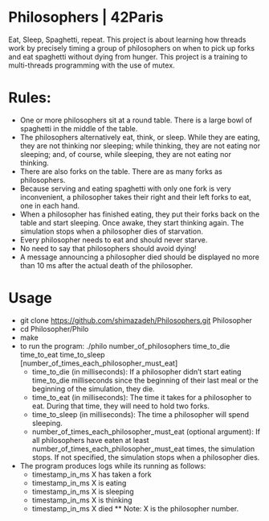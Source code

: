 # Philosophers | 42Paris
Eat, Sleep, Spaghetti, repeat. This project is about learning how threads work by precisely timing a group of philosophers on when to pick up forks and eat spaghetti without dying from hunger.
This project is a training to multi-threads programming with the use of mutex. 

# Rules:
- One or more philosophers sit at a round table. There is a large bowl of spaghetti in the middle of the table.
- The philosophers alternatively eat, think, or sleep. While they are eating, they are not thinking nor sleeping; while thinking, they are not eating nor sleeping;
and, of course, while sleeping, they are not eating nor thinking.
- There are also forks on the table. There are as many forks as philosophers.
- Because serving and eating spaghetti with only one fork is very inconvenient, a philosopher takes their right and their left forks to eat, one in each hand.
- When a philosopher has finished eating, they put their forks back on the table and start sleeping. Once awake, they start thinking again. The simulation stops when a philosopher dies of starvation.
- Every philosopher needs to eat and should never starve.
- No need to say that philosophers should avoid dying!
- A message announcing a philosopher died should be displayed no more than 10 ms after the actual death of the philosopher.
  
# Usage
- git clone https://github.com/shimazadeh/Philosophers.git Philosopher
- cd Philosopher/Philo
- make
- to run the program: ./philo number_of_philosophers time_to_die time_to_eat time_to_sleep [number_of_times_each_philosopher_must_eat]
  - time_to_die (in milliseconds): If a philosopher didn’t start eating time_to_die milliseconds since the beginning of their last meal or the beginning of the simulation, they die.
  - time_to_eat (in milliseconds): The time it takes for a philosopher to eat. During that time, they will need to hold two forks.
  - time_to_sleep (in milliseconds): The time a philosopher will spend sleeping.
  - number_of_times_each_philosopher_must_eat (optional argument): If all philosophers have eaten at least number_of_times_each_philosopher_must_eat times, the simulation stops. If not specified, the simulation stops when a philosopher dies.
- The program produces logs while its running as follows:
  - timestamp_in_ms X has taken a fork
  - timestamp_in_ms X is eating
  - timestamp_in_ms X is sleeping
  - timestamp_in_ms X is thinking
  - timestamp_in_ms X died
** Note: X is the philosopher number.


